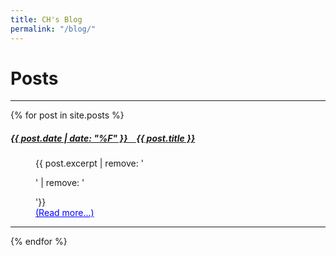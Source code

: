 ```yaml
---
title: CH's Blog
permalink: "/blog/"
---
```

<!-- style='font-weight: bold;' -->

# Posts
---
{% for post in site.posts %}
<h5 style='font-weight: bold;'>
    <a href="{{ post.url }}">{{ post.date | date: "%F" }} &ensp; {{ post.title }}</a>
</h5>
<div style="margin-left: 40px">
    {{ post.excerpt | remove: '<p>' | remove: '</p>'}} <br>
    <a href="{{ post.url }}" style="color:blue;">(Read more...)</a>
</div>
<hr>
{% endfor %}


